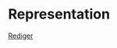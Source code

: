 # Representation

[Rediger](https://github.com/FMDatahub/DataDictionary/tree/main/Properties/Administratively/Representation.md)
